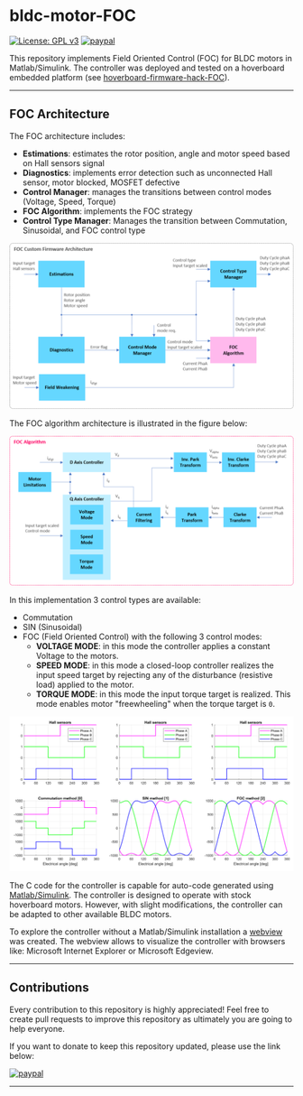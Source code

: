 # bldc-motor-FOC
[![License: GPL v3](https://img.shields.io/badge/License-GPLv3-blue.svg)](https://www.gnu.org/licenses/gpl-3.0)
[![paypal](https://www.paypalobjects.com/en_US/i/btn/btn_donate_SM.gif)](https://www.paypal.com/cgi-bin/webscr?cmd=_donations&business=CU2SWN2XV9SCY&currency_code=EUR&source=url)

This repository implements Field Oriented Control (FOC) for BLDC motors in Matlab/Simulink. The controller was deployed and tested on a hoverboard embedded platform (see [hoverboard-firmware-hack-FOC](https://github.com/EmanuelFeru/hoverboard-firmware-hack-FOC)).

---
## FOC Architecture

The FOC architecture includes:
- **Estimations**: estimates the rotor position, angle and motor speed based on Hall sensors signal
- **Diagnostics**: implements error detection such as unconnected Hall sensor, motor blocked, MOSFET defective
- **Control Manager**: manages the transitions between control modes (Voltage, Speed, Torque)
- **FOC Algorithm**: implements the FOC strategy
- **Control Type Manager**: Manages the transition between Commutation, Sinusoidal, and FOC control type

![FOC architecture](/02_Figures/FW_architecture.png)

The FOC algorithm architecture is illustrated in the figure below:

![FOC algorithm](/02_Figures/FOC_algorithm.png)

In this implementation 3 control types are available:
- Commutation
- SIN (Sinusoidal)
- FOC (Field Oriented Control) with the following 3 control modes:
  - **VOLTAGE MODE**: in this mode the controller applies a constant Voltage to the motors.
  - **SPEED MODE**: in this mode a closed-loop controller realizes the input speed target by rejecting any of the disturbance (resistive load) applied to the motor.
  - **TORQUE MODE**: in this mode the input torque target is realized. This mode enables motor "freewheeling" when the torque target is `0`.

![Schematic representation of the available control methods](/02_Figures/control_methods.png)

The C code for the controller is capable for auto-code generated using [Matlab/Simulink](https://nl.mathworks.com/solutions/embedded-code-generation.html). The controller is designed to operate with stock hoverboard motors. However, with slight modifications, the controller can be adapted to other available BLDC motors.

To explore the controller without a Matlab/Simulink installation a [webview](/BLDC_controller_ert_rtw/html/webview) was created. The webview allows to visualize the controller with browsers like: Microsoft Internet Explorer or Microsoft Edgeview.

---
## Contributions

Every contribution to this repository is highly appreciated! Feel free to create pull requests to improve this repository as ultimately you are going to help everyone. 

If you want to donate to keep this repository updated, please use the link below:

[![paypal](https://www.paypalobjects.com/en_US/NL/i/btn/btn_donateCC_LG.gif)](https://www.paypal.com/cgi-bin/webscr?cmd=_donations&business=CU2SWN2XV9SCY&currency_code=EUR&source=url)


---

